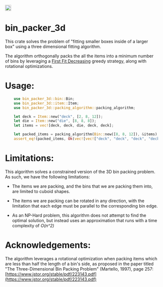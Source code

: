 [<img alt="build status" src="https://img.shields.io/github/workflow/status/modulitos/bin_packer_3d/CI/master?style=for-the-badge" height="20">](https://github.com/modulitos/bin_packer_3d/actions?query=branch%3Amaster)

# bin_packer_3d

<!-- "short sentence explaining what it is"] -->

This crate solves the problem of "fitting smaller boxes inside of a larger box" using a three
dimensional fitting algorithm.

<!-- [more detailed explanation] -->

The algorithm orthogonally packs the all the items into a minimum number of bins by leveraging a [First Fit
Decreasing](https://en.wikipedia.org/wiki/Bin_packing_problem#First_Fit_Decreasing_(FFD)) greedy
strategy, along with rotational optimizations.

<!-- [at least one code example that users can copy/paste to try it] -->

# Usage:

```rust
    use bin_packer_3d::bin::Bin;
    use bin_packer_3d::item::Item;
    use bin_packer_3d::packing_algorithm::packing_algorithm;

    let deck = Item::new("deck", [2, 8, 12]);
    let die = Item::new("die", [8, 8, 8]);
    let items = vec![deck, deck, die, deck, deck];

    let packed_items = packing_algorithm(Bin::new([8, 8, 12]), &items);
    assert_eq!(packed_items, Ok(vec![vec!["deck", "deck", "deck", "deck"], vec!["die"]]));
```

<!-- # /// [more detailed explanation] -->

# Limitations:

This algorithm solves a constrained version of the 3D bin packing problem. As such, we have the
following limitations:

 * The items we are packing, and the bins that we are packing them into, are limited to cuboid
   shapes.

 * The items we are packing can be rotated in any direction, with the limitation that each edge must
   be parallel to the corresponding bin edge.

 * As an NP-Hard problem, this algorithm does not attempt to find the optimal solution, but instead
   uses an approximation that runs with a time complexity of *O(n^2)*

# Acknowledgements:

The algorithm leverages a rotational optimization when packing items which are less than half the
length of a bin's side, as proposed in the paper titled "The Three-Dimensional Bin Packing Problem"
(Martello, 1997), page 257:
[https://www.jstor.org/stable/pdf/223143.pdf](https://www.jstor.org/stable/pdf/223143.pdf)
